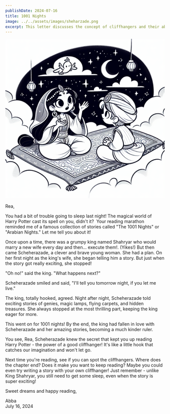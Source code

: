 ```yaml
---
publishDate: 2024-07-16
title: 1001 Nights
image: ../../assets/images/sheharzade.png
excerpt: This letter discusses the concept of cliffhangers and their ability to keep readers engaged, using the example of Scheherazade from "The 1001 Nights".
---
```


![center|300](../../assets/images/sheharzade.png)

Rea,

You had a bit of trouble going to sleep last night! The magical world of Harry Potter cast its spell on you, didn't it?  Your reading marathon reminded me of a famous collection of stories called "The 1001 Nights" or "Arabian Nights." Let me tell you about it!

Once upon a time, there was a grumpy king named Shahryar who would marry a new wife every day and then… execute them!. (Yikes!) But then came Scheherazade, a clever and brave young woman. She had a plan. On her first night as the king's wife, she began telling him a story. But just when the story got really exciting, she stopped!

"Oh no!" said the king. "What happens next?"

Scheherazade smiled and said, "I'll tell you tomorrow night, if you let me live."

The king, totally hooked, agreed. Night after night, Scheherazade told exciting stories of genies, magic lamps, flying carpets, and hidden treasures. She always stopped at the most thrilling part, keeping the king eager for more.

This went on for 1001 nights! By the end, the king had fallen in love with Scheherazade and her amazing stories, becoming a much kinder ruler.

You see, Rea, Scheherazade knew the secret that kept you up reading Harry Potter - the power of a good cliffhanger! It's like a little hook that catches our imagination and won't let go.

Next time you're reading, see if you can spot the cliffhangers. Where does the chapter end? Does it make you want to keep reading? Maybe you could even try writing a story with your own cliffhanger! Just remember - unlike King Shahryar, you still need to get some sleep, even when the story is super exciting!

Sweet dreams and happy reading,

Abba  
July 16, 2024
